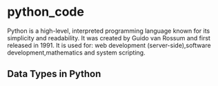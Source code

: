 # python_code
Python is a high-level, interpreted programming language known for its simplicity and readability. It was created by Guido van Rossum and first released in 1991.
It is used for:
    web development (server-side),software development,mathematics and system scripting.

## Data Types in Python
